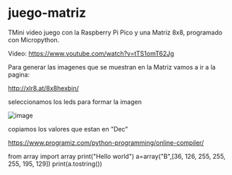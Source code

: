 # juego-matriz

 TMini video juego con la Raspberry Pi Pico y una Matriz 8x8, programado con Micropython.
 
 Video:
https://www.youtube.com/watch?v=tTS1omT62Jg

Para generar las imagenes que se muestran en la Matriz vamos a ir a la pagina:

http://xlr8.at/8x8hexbin/	

seleccionamos los leds para formar la imagen

![image](https://user-images.githubusercontent.com/85527788/164893602-c3fc3d9d-f708-453f-88b1-f69311d659bd.png)

copiamos los valores que estan en "Dec"

https://www.programiz.com/python-programming/online-compiler/

from array import array
print("Hello world")
a=array("B",[36, 126, 255, 255, 255, 195, 129])
print(a.tostring())
